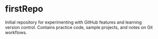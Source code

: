 # firstRepo
Initial repository for experimenting with GitHub features and learning version control. Contains practice code, sample projects, and notes on Git workflows.

